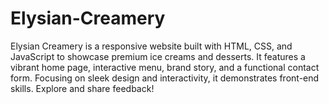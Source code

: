 # Elysian-Creamery
Elysian Creamery is a responsive website built with HTML, CSS, and JavaScript to showcase premium ice creams and desserts. It features a vibrant home page, interactive menu, brand story, and a functional contact form. Focusing on sleek design and interactivity, it demonstrates front-end skills. Explore and share feedback!
